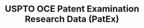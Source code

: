 ---
layout: default
bigquery: https://console.cloud.google.com/bigquery?p=patents-public-data&d=uspto_oce_pair&page=dataset
citation: 'Graham, S. Marco, A., and Miller, A. (2015). “The USPTO Patent Examination
  Research Dataset: A Window on the Process of Patent Examination.”'
contributors: Graham, S. Marco, A., Miller, A.
cost: None
description: The latest version of PatEx (referred to below as the 2020 release) contains
  detailed information on nearly 11.9 million publicly-viewable provisional and non-provisional
  patent applications to the USPTO and over 4.6 million Patent Cooperation Treaty
  (PCT) applications. It is based on data that OCE downloaded from the Patent Examination
  Data System (PEDS) in April, 2021. The PEDS data are sourced from Public PAIR. The
  first time that OCE used PEDS as the basis of PatEx was for the 2019 release. We
  took the PEDS data and organized it into the familiar PatEx data files, which are
  based on the organization of the Public PAIR portal. The data files include information
  on each application’s characteristics, prosecution history, continuation history,
  claims of foreign priority, patent term adjustment history, publication history,
  and correspondence address information.
documentation: 'For the 2019 and later releases, new technical documentation is available
  https://www.uspto.gov/sites/default/files/documents/PatEx-2019-Technical-Doc.pdf


  A document describing the 2014-2017 data sets is available and can be cited as:
  Graham, Stuart J.H. and Marco, Alan C. and Miller, Richard, The USPTO Patent Examination
  Research Dataset: A Window on the Process of Patent Examination (November 30, 2015).
  Available at SSRN: https://ssrn.com/abstract=2702637.'
last_edit: Mon, 04 Apr 2022 19:06:22 GMT
location: https://www.uspto.gov/ip-policy/economic-research/research-datasets/patent-examination-research-dataset-public-pair
maintained_by: EconomicsData@uspto.gov
related_publications: https://ssrn.com/abstract=29956744, https://ssrn.com/abstract=2702637
schema_fields: '[''sequence_number'', ''inventor_country_name'', ''correspondence_region_name'',
  ''customer_number'', ''inventor_address_type'', ''inventor_name_last'', ''event_description'',
  ''child_filing_date'', ''correspondence_name_line_1'', ''examiner_art_unit'', ''correspondence_region_code'',
  ''correspondence_street_line_2'', ''uspc_class'', ''parent_country'', ''patent_number'',
  ''status_description'', ''atty_docket_number'', ''inventor_country_code'', ''correspondence_name_line_2'',
  ''appl_status_code'', ''recorded_date'', ''child_application_number'', ''examiner_name_first'',
  ''filing_date'', ''inventor_rank'', ''file_location_date'', ''invention_subject_matter'',
  ''appl_status_date'', ''application_number_pair'', ''correspondence_postal_code'',
  ''wipo_pub_date'', ''inventor_name_middle'', ''confirm_number'', ''correspondence_country_code'',
  ''examiner_name_middle'', ''invention_title'', ''correspondence_country_name'',
  ''aia_first_to_file'', ''uspc_subclass'', ''earliest_pgpub_number'', ''correspondence_street_line_1'',
  ''correspondence_city'', ''parent_country_code'', ''inventor_region_code'', ''disposal_type'',
  ''wipo_pub_number'', ''small_entity_indicator'', ''continuation_type'', ''parent_application_number'',
  ''foreign_parent_date'', ''examiner_id'', ''file_location'', ''examiner_name_last'',
  ''earliest_pgpub_date'', ''foreign_parent_id'', ''application_number'', ''parent_filing_date'',
  ''status_code'', ''inventor_name_first'', ''abandon_date'', ''event_code'', ''patent_issue_date'',
  ''application_type'']'
shortname: patex
tags:
- patents
- legal
- history
terms_of_use: 'USPTO’s online databases are not designed or intended to be a source
  for bulk downloads of USPTO data when accessed through the website’s interfaces.
  Individuals, companies, IP addresses, or blocks of IP addresses who, in effect,
  deny or decrease service by generating unusually high numbers of database accesses
  (searches, pages, or hits), whether generated manually or in an automated fashion,
  may be denied access to USPTO servers without notice.


  Bulk data products may be separately obtained from the USPTO, either for free or
  at the cost of dissemination. For details, see information on Electronic Bulk Data
  Products: https://www.uspto.gov/learning-and-resources/electronic-bulk-data-products'
title: USPTO OCE Patent Examination Research Data (PatEx)
uuid: 4342caa7-23af-420c-b2f6-6088f133df6a
---